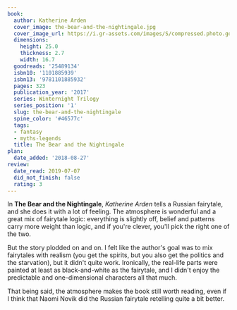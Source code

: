 ```yaml
---
book:
  author: Katherine Arden
  cover_image: the-bear-and-the-nightingale.jpg
  cover_image_url: https://i.gr-assets.com/images/S/compressed.photo.goodreads.com/books/1470731420l/25489134._SX98_.jpg
  dimensions:
    height: 25.0
    thickness: 2.7
    width: 16.7
  goodreads: '25489134'
  isbn10: '1101885939'
  isbn13: '9781101885932'
  pages: 323
  publication_year: '2017'
  series: Winternight Trilogy
  series_position: '1'
  slug: the-bear-and-the-nightingale
  spine_color: '#46577c'
  tags:
  - fantasy
  - myths-legends
  title: The Bear and the Nightingale
plan:
  date_added: '2018-08-27'
review:
  date_read: 2019-07-07
  did_not_finish: false
  rating: 3
---
```


In **The Bear and the Nightingale**, *Katherine Arden* tells a Russian fairytale, and she does it with a lot of feeling. The atmosphere is wonderful and a great mix of fairytale logic: everything is slightly off, belief and patterns carry more weight than logic, and if you're clever, you'll pick the right one of the two.

But the story plodded on and on. I felt like the author's goal was to mix fairytales with realism (you get the spirits, but you also get the politics and the starvation), but it didn't quite work. Ironically, the real-life parts were painted at least as black-and-white as the fairytale, and I didn't enjoy the predictable and one-dimensional characters all that much.

That being said, the atmosphere makes the book still worth reading, even if I think that Naomi Novik did the Russian fairytale retelling quite a bit better.
